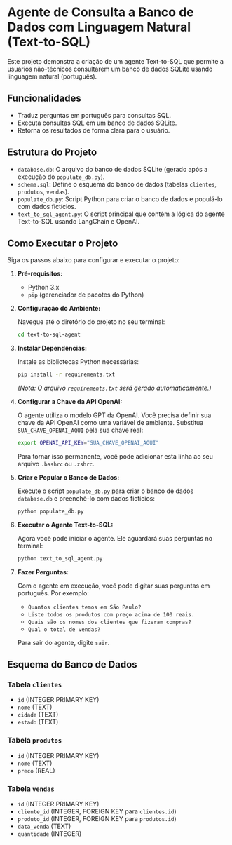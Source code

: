 # Agente de Consulta a Banco de Dados com Linguagem Natural (Text-to-SQL)

Este projeto demonstra a criação de um agente Text-to-SQL que permite a usuários não-técnicos consultarem um banco de dados SQLite usando linguagem natural (português).

## Funcionalidades

- Traduz perguntas em português para consultas SQL.
- Executa consultas SQL em um banco de dados SQLite.
- Retorna os resultados de forma clara para o usuário.

## Estrutura do Projeto

- `database.db`: O arquivo do banco de dados SQLite (gerado após a execução do `populate_db.py`).
- `schema.sql`: Define o esquema do banco de dados (tabelas `clientes`, `produtos`, `vendas`).
- `populate_db.py`: Script Python para criar o banco de dados e populá-lo com dados fictícios.
- `text_to_sql_agent.py`: O script principal que contém a lógica do agente Text-to-SQL usando LangChain e OpenAI.

## Como Executar o Projeto

Siga os passos abaixo para configurar e executar o projeto:

1.  **Pré-requisitos:**
    - Python 3.x
    - `pip` (gerenciador de pacotes do Python)

2.  **Configuração do Ambiente:**

    Navegue até o diretório do projeto no seu terminal:
    ```bash
    cd text-to-sql-agent
    ```

3.  **Instalar Dependências:**

    Instale as bibliotecas Python necessárias:
    ```bash
    pip install -r requirements.txt
    ```
    *(Nota: O arquivo `requirements.txt` será gerado automaticamente.)*

4.  **Configurar a Chave da API OpenAI:**

    O agente utiliza o modelo GPT da OpenAI. Você precisa definir sua chave da API OpenAI como uma variável de ambiente. Substitua `SUA_CHAVE_OPENAI_AQUI` pela sua chave real:
    ```bash
    export OPENAI_API_KEY="SUA_CHAVE_OPENAI_AQUI"
    ```
    Para tornar isso permanente, você pode adicionar esta linha ao seu arquivo `.bashrc` ou `.zshrc`.

5.  **Criar e Popular o Banco de Dados:**

    Execute o script `populate_db.py` para criar o banco de dados `database.db` e preenchê-lo com dados fictícios:
    ```bash
    python populate_db.py
    ```

6.  **Executar o Agente Text-to-SQL:**

    Agora você pode iniciar o agente. Ele aguardará suas perguntas no terminal:
    ```bash
    python text_to_sql_agent.py
    ```

7.  **Fazer Perguntas:**

    Com o agente em execução, você pode digitar suas perguntas em português. Por exemplo:

    - `Quantos clientes temos em São Paulo?`
    - `Liste todos os produtos com preço acima de 100 reais.`
    - `Quais são os nomes dos clientes que fizeram compras?`
    - `Qual o total de vendas?`

    Para sair do agente, digite `sair`.

## Esquema do Banco de Dados

### Tabela `clientes`
- `id` (INTEGER PRIMARY KEY)
- `nome` (TEXT)
- `cidade` (TEXT)
- `estado` (TEXT)

### Tabela `produtos`
- `id` (INTEGER PRIMARY KEY)
- `nome` (TEXT)
- `preco` (REAL)

### Tabela `vendas`
- `id` (INTEGER PRIMARY KEY)
- `cliente_id` (INTEGER, FOREIGN KEY para `clientes.id`)
- `produto_id` (INTEGER, FOREIGN KEY para `produtos.id`)
- `data_venda` (TEXT)
- `quantidade` (INTEGER)
